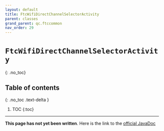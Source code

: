```yaml
---
layout: default
title: FtcWifiDirectChannelSelectorActivity
parent: classes
grand_parent: qc.ftccommon
nav_order: 29
---
```

# `FtcWifiDirectChannelSelectorActivity`
{: .no_toc}

## Table of contents
{: .no_toc .text-delta }

1. TOC
{:toc}
---
**This page has not yet been written**. Here is the link to the [official JavaDoc](https://ftctechnh.github.io/ftc_app/doc/javadoc/com/qualcomm/ftccommon/FtcWifiDirectChannelSelectorActivity.html)
        